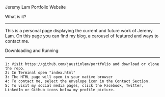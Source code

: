 Jeremy Lam Portfolio Website

What is it?
___________

This is a personal page displaying the current and future work of Jeremy Lam. On this page you can find my blog, a carousel of featured and ways to contact me.

Downloading and Running
_______________________

    1: Visit https://github.com/jaustinlam/portfolio and download or clone the repo.
    2: In Terminal open "index.html"
    3: The HTML page will open in your native browser
    4: To contact me, select the envelope icon in the Contact Section.
    5: To visit my social media pages, click the Facebook, Twitter, LinkedIn or Github icons below my profile picture.
